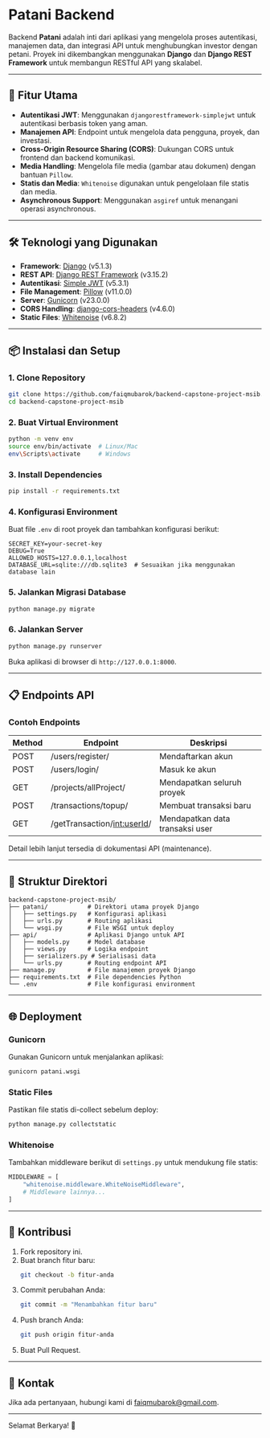 # Patani Backend

Backend **Patani** adalah inti dari aplikasi yang mengelola proses autentikasi, manajemen data, dan integrasi API untuk menghubungkan investor dengan petani. Proyek ini dikembangkan menggunakan **Django** dan **Django REST Framework** untuk membangun RESTful API yang skalabel.

---

## 🚀 Fitur Utama

- **Autentikasi JWT**: Menggunakan `djangorestframework-simplejwt` untuk autentikasi berbasis token yang aman.
- **Manajemen API**: Endpoint untuk mengelola data pengguna, proyek, dan investasi.
- **Cross-Origin Resource Sharing (CORS)**: Dukungan CORS untuk frontend dan backend komunikasi.
- **Media Handling**: Mengelola file media (gambar atau dokumen) dengan bantuan `Pillow`.
- **Statis dan Media**: `Whitenoise` digunakan untuk pengelolaan file statis dan media.
- **Asynchronous Support**: Menggunakan `asgiref` untuk menangani operasi asynchronous.

---

## 🛠️ Teknologi yang Digunakan

- **Framework**: [Django](https://www.djangoproject.com/) (v5.1.3)
- **REST API**: [Django REST Framework](https://www.django-rest-framework.org/) (v3.15.2)
- **Autentikasi**: [Simple JWT](https://django-rest-framework-simplejwt.readthedocs.io/) (v5.3.1)
- **File Management**: [Pillow](https://python-pillow.org/) (v11.0.0)
- **Server**: [Gunicorn](https://gunicorn.org/) (v23.0.0)
- **CORS Handling**: [django-cors-headers](https://pypi.org/project/django-cors-headers/) (v4.6.0)
- **Static Files**: [Whitenoise](http://whitenoise.evans.io/) (v6.8.2)

---

## 📦 Instalasi dan Setup

### 1. Clone Repository
```bash
git clone https://github.com/faiqmubarok/backend-capstone-project-msib.git
cd backend-capstone-project-msib
```

### 2. Buat Virtual Environment
```bash
python -m venv env
source env/bin/activate  # Linux/Mac
env\Scripts\activate     # Windows
```

### 3. Install Dependencies
```bash
pip install -r requirements.txt
```

### 4. Konfigurasi Environment
Buat file `.env` di root proyek dan tambahkan konfigurasi berikut:
```
SECRET_KEY=your-secret-key
DEBUG=True
ALLOWED_HOSTS=127.0.0.1,localhost
DATABASE_URL=sqlite:///db.sqlite3  # Sesuaikan jika menggunakan database lain
```

### 5. Jalankan Migrasi Database
```bash
python manage.py migrate
```

### 6. Jalankan Server
```bash
python manage.py runserver
```

Buka aplikasi di browser di `http://127.0.0.1:8000`.

---

## 📋 Endpoints API

### Contoh Endpoints
| Method | Endpoint                      | Deskripsi                           |
|--------|-------------------------------|-------------------------------------|
| POST   | /users/register/              | Mendaftarkan akun                   |
| POST   | /users/login/                 | Masuk ke akun                       |
| GET    | /projects/allProject/         | Mendapatkan seluruh proyek          |
| POST   | /transactions/topup/          | Membuat transaksi baru              |
| GET    | /getTransaction/<int:userId>/ | Mendapatkan data transaksi user     |

Detail lebih lanjut tersedia di dokumentasi API (maintenance).

---

## 📁 Struktur Direktori

```plaintext
backend-capstone-project-msib/
├── patani/           # Direktori utama proyek Django
│   ├── settings.py   # Konfigurasi aplikasi
│   ├── urls.py       # Routing aplikasi
│   └── wsgi.py       # File WSGI untuk deploy
├── api/              # Aplikasi Django untuk API
│   ├── models.py     # Model database
│   ├── views.py      # Logika endpoint
│   ├── serializers.py # Serialisasi data
│   └── urls.py       # Routing endpoint API
├── manage.py         # File manajemen proyek Django
├── requirements.txt  # File dependencies Python
└── .env              # File konfigurasi environment
```

---

## 🌐 Deployment

### Gunicorn
Gunakan Gunicorn untuk menjalankan aplikasi:
```bash
gunicorn patani.wsgi
```

### Static Files
Pastikan file statis di-collect sebelum deploy:
```bash
python manage.py collectstatic
```

### Whitenoise
Tambahkan middleware berikut di `settings.py` untuk mendukung file statis:
```python
MIDDLEWARE = [
    "whitenoise.middleware.WhiteNoiseMiddleware",
    # Middleware lainnya...
]
```

---

## 🤝 Kontribusi

1. Fork repository ini.
2. Buat branch fitur baru:
   ```bash
   git checkout -b fitur-anda
   ```
3. Commit perubahan Anda:
   ```bash
   git commit -m "Menambahkan fitur baru"
   ```
4. Push branch Anda:
   ```bash
   git push origin fitur-anda
   ```
5. Buat Pull Request.

---

## 📧 Kontak

Jika ada pertanyaan, hubungi kami di [faiqmubarok@gmail.com](mailto:faiqmubarok@gmail.com).

---

Selamat Berkarya! 🌱
